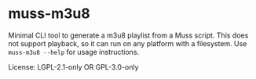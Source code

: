 # muss-m3u8

Minimal CLI tool to generate a m3u8 playlist from a Muss script.
This does not support playback, so it can run on any platform with a filesystem.
Use `muss-m3u8 --help` for usage instructions.


License: LGPL-2.1-only OR GPL-3.0-only
